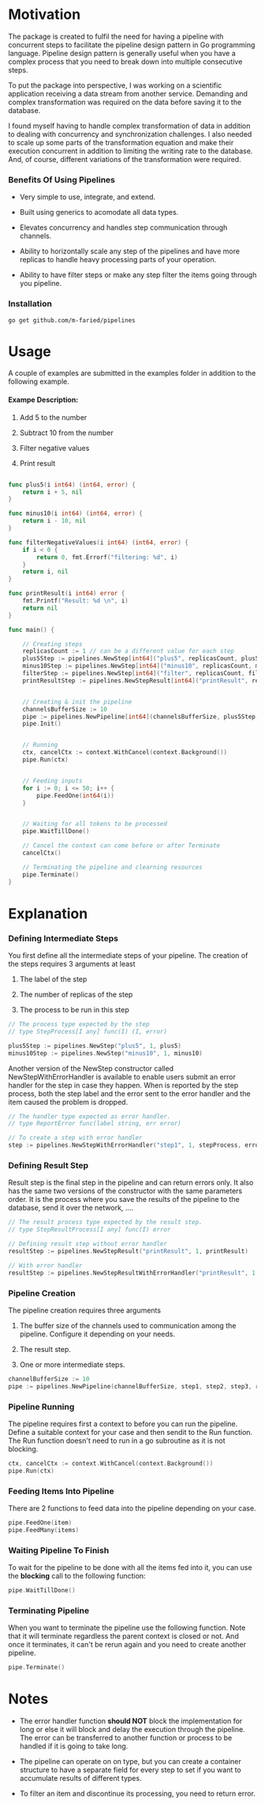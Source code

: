 # Motivation

The package is created to fulfil the need for having a pipeline with concurrent steps to facilitate the pipeline design pattern in Go programming language. Pipeline design pattern is generally useful when you have a complex process that you need to break down into multiple consecutive steps.

To put the package into perspective, I was working on a scientific application receiving a data stream from another service. Demanding and complex transformation was required on the data before saving it to the database.

I found myself having to handle complex transformation of data in addition to dealing with concurrency and synchronization challenges. I also needed to scale up some parts of the transformation equation and make their execution concurrent in addition to limiting the writing rate to the database. And, of course, different variations of the transformation were required.

### Benefits Of Using Pipelines

- Very simple to use, integrate, and extend.

- Built using generics to acomodate all data types.

- Elevates concurrency and handles step communication through channels.

- Ability to horizontally scale any step of the pipelines and have more replicas to handle heavy processing parts of your operation.

- Ability to have filter steps or make any step filter the items going through you pipeline.

### Installation

```shell
go get github.com/m-faried/pipelines
```

# Usage

A couple of examples are submitted in the examples folder in addition to the following example.

#### Exampe Description:

1. Add 5 to the number

2. Subtract 10 from the number

3. Filter negative values

4. Print result

```Go

func plus5(i int64) (int64, error) {
    return i + 5, nil
}

func minus10(i int64) (int64, error) {
    return i - 10, nil
}

func filterNegativeValues(i int64) (int64, error) {
    if i < 0 {
        return 0, fmt.Errorf("filtering: %d", i)
    }
    return i, nil
}

func printResult(i int64) error {
    fmt.Printf("Result: %d \n", i)
    return nil
}

func main() {

    // Creating steps
    replicasCount := 1 // can be a different value for each step
    plus5Step := pipelines.NewStep[int64]("plus5", replicasCount, plus5)
    minus10Step := pipelines.NewStep[int64]("minus10", replicasCount, minus10)
    filterStep := pipelines.NewStep[int64]("filter", replicasCount, filterNegativeValues)
    printResultStep := pipelines.NewStepResult[int64]("printResult", replicasCount, printResult)


    // Creating & init the pipeline
    channelsBufferSize := 10
    pipe := pipelines.NewPipeline[int64](channelsBufferSize, plus5Step, minus10Step, filterStep, printResultStep)
    pipe.Init()


    // Running
    ctx, cancelCtx := context.WithCancel(context.Background())
    pipe.Run(ctx)


    // Feeding inputs
    for i := 0; i <= 50; i++ {
        pipe.FeedOne(int64(i))
    }


    // Waiting for all tokens to be processed
    pipe.WaitTillDone()

    // Cancel the context can come before or after Terminate
    cancelCtx()

    // Terminating the pipeline and clearning resources
    pipe.Terminate()
}
```

# Explanation

### Defining Intermediate Steps

You first define all the intermediate steps of your pipeline. The creation of the steps requires 3 arguments at least

1. The label of the step

2. The number of replicas of the step

3. The process to be run in this step

```go
// The process type expected by the step
// type StepProcess[I any] func(I) (I, error)

plus5Step := pipelines.NewStep("plus5", 1, plus5)
minus10Step := pipelines.NewStep("minus10", 1, minus10)
```

Another version of the NewStep constructor called NewStepWithErrorHandler is available to enable users submit an error handler for the step in case they happen. When is reported by the step process, both the step label and the error sent to the error handler and the item caused the problem is dropped.

```go
// The handler type expected as error handler.
// type ReportError func(label string, err error)

// To create a step with error handler
step := pipelines.NewStepWithErrorHandler("step1", 1, stepProcess, errorHandlerFunction)
```

### Defining Result Step

Result step is the final step in the pipeline and can return errors only. It also has the same two versions of the constructor with the same parameters order. It is the process where you save the results of the pipeline to the database, send it over the network, ....

```go
// The result process type expected by the result step.
// type StepResultProcess[I any] func(I) error

// Defining result step without error handler
resultStep := pipelines.NewStepResult("printResult", 1, printResult)

// With error handler
resultStep := pipelines.NewStepResultWithErrorHandler("printResult", 1, printResult, errorHandlerFunction)
```

### Pipeline Creation

The pipeline creation requires three arguments

1. The buffer size of the channels used to communication among the pipeline. Configure it depending on your needs.

2. The result step.

3. One or more intermediate steps.

```go
channelBufferSize := 10
pipe := pipelines.NewPipeline(channelBufferSize, step1, step2, step3, resultStep)
```

### Pipeline Running

The pipeline requires first a context to before you can run the pipeline. Define a suitable context for your case and then sendit to the Run function. The Run function doesn't need to run in a go subroutine as it is not blocking.

```go
ctx, cancelCtx := context.WithCancel(context.Background())
pipe.Run(ctx)
```

### Feeding Items Into Pipeline

There are 2 functions to feed data into the pipeline depending on your case.

```go
pipe.FeedOne(item)
pipe.FeedMany(items)
```

### Waiting Pipeline To Finish

To wait for the pipeline to be done with all the items fed into it, you can use the **blocking** call to the following function:

```go
pipe.WaitTillDone()
```

### Terminating Pipeline

When you want to terminate the pipeline use the following function. Note that it will terminate regardless the parent context is closed or not. And once it terminates, it can't be rerun again and you need to create another pipeline.

```go
pipe.Terminate()
```

# Notes

- The error handler function **should NOT** block the implementation for long or else it will block and delay the execution through the pipeline. The error can be transferred to another function or process to be handled if it is going to take long.

- The pipeline can operate on on type, but you can create a container structure to have a separate field for every step to set if you want to accumulate results of different types.

- To filter an item and discontinue its processing, you need to return error.
